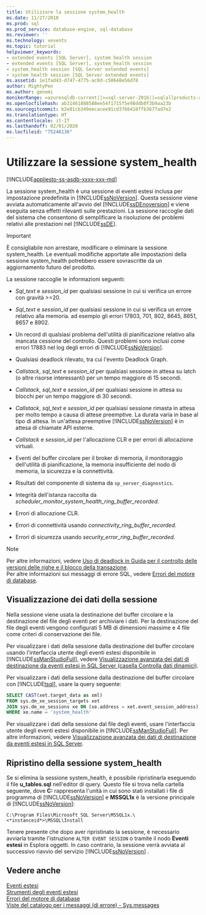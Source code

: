 ```yaml
---
title: Utilizzare la sessione system_health
ms.date: 11/27/2018
ms.prod: sql
ms.prod_service: database-engine, sql-database
ms.reviewer: ''
ms.technology: xevents
ms.topic: tutorial
helpviewer_keywords:
- extended events [SQL Server], system health session
- extended events [SQL Server], system_health session
- system_health session [SQL Server extended events]
- system health session [SQL Server extended events]
ms.assetid: 1e1fad43-d747-4775-ac0d-c50648e56d78
author: MightyPen
ms.author: genemi
monikerRange: =azuresqldb-current||>=sql-server-2016||=sqlallproducts-allversions||>=sql-server-linux-2017||=azuresqldb-mi-current
ms.openlocfilehash: ab31461888588ee54f1715f5e98ddb0f3b9aa23b
ms.sourcegitcommit: b2e81cb349eecacee91cd3766410ffb3677ad7e2
ms.translationtype: HT
ms.contentlocale: it-IT
ms.lasthandoff: 02/01/2020
ms.locfileid: "75246136"
---
```

# <a name="use-the-system_health-session"></a>Utilizzare la sessione system_health

[!INCLUDE[appliesto-ss-asdb-xxxx-xxx-md](../../includes/appliesto-ss-asdb-xxxx-xxx-md.md)]

La sessione system_health è una sessione di eventi estesi inclusa per impostazione predefinita in [!INCLUDE[ssNoVersion](../../includes/ssnoversion-md.md)]. Questa sessione viene avviata automaticamente all'avvio del [!INCLUDE[ssDEnoversion](../../includes/ssdenoversion-md.md)] e viene eseguita senza effetti rilevanti sulle prestazioni. La sessione raccoglie dati del sistema che consentono di semplificare la risoluzione dei problemi relativi alle prestazioni nel [!INCLUDE[ssDE](../../includes/ssde-md.md)]. 

> [!IMPORTANT]
> È consigliabile non arrestare, modificare o eliminare la sessione system_health. Le eventuali modifiche apportate alle impostazioni della sessione system_health potrebbero essere sovrascritte da un aggiornamento futuro del prodotto.
  
La sessione raccoglie le informazioni seguenti:  
  
-   *Sql_text* e *session_id* per qualsiasi sessione in cui si verifica un errore con gravità >=20.  
  
-   *Sql_text* e *session_id* per qualsiasi sessione in cui si verifica un errore relativo alla memoria. ad esempio gli errori 17803, 701, 802, 8645, 8651, 8657 e 8902.  
  
-   Un record di qualsiasi problema dell'utilità di pianificazione relativo alla mancata cessione del controllo. Questi problemi sono inclusi come errori 17883 nel log degli errori di [!INCLUDE[ssNoVersion](../../includes/ssnoversion-md.md)].  
  
-   Qualsiasi deadlock rilevato, tra cui l'evento Deadlock Graph.  
  
-   *Callstack*, *sql_text* e *session_id* per qualsiasi sessione in attesa su latch (o altre risorse interessanti) per un tempo maggiore di 15 secondi.  
  
-   *Callstack*, *sql_text* e *session_id* per qualsiasi sessione in attesa su blocchi per un tempo maggiore di 30 secondi.  
  
-   *Callstack*, *sql_text* e *session_id* per qualsiasi sessione rimasta in attesa per molto tempo a causa di attese preemptive. La durata varia in base al tipo di attesa. In un'attesa preemptive [!INCLUDE[ssNoVersion](../../includes/ssnoversion-md.md)] è in attesa di chiamate API esterne.  
  
-   *Callstack* e *session_id* per l'allocazione CLR e per errori di allocazione virtuali.  
  
-   Eventi del buffer circolare per il broker di memoria, il monitoraggio dell'utilità di pianificazione, la memoria insufficiente del nodo di memoria, la sicurezza e la connettività.  
  
-   Risultati del componente di sistema da `sp_server_diagnostics`.  
  
-   Integrità dell'istanza raccolta da *scheduler_monitor_system_health_ring_buffer_recorded*.  
  
-   Errori di allocazione CLR.  
  
-   Errori di connettività usando *connectivity_ring_buffer_recorded*.  
  
-   Errori di sicurezza usando *security_error_ring_buffer_recorded*.  

> [!NOTE]
> Per altre informazioni, vedere [Uso di deadlock in Guida per il controllo delle versioni delle righe e il blocco della transazione](../../relational-databases/sql-server-transaction-locking-and-row-versioning-guide.md#deadlocks).   
> Per altre informazioni sui messaggi di errore SQL, vedere [Errori del motore di database](../../relational-databases/errors-events/database-engine-events-and-errors.md).

## <a name="viewing-the-session-data"></a>Visualizzazione dei dati della sessione  
Nella sessione viene usata la destinazione del buffer circolare e la destinazione del file degli eventi per archiviare i dati. Per la destinazione del file degli eventi vengono configurati 5 MB di dimensioni massime e 4 file come criteri di conservazione dei file. 

Per visualizzare i dati della sessione dalla destinazione del buffer circolare usando l'interfaccia utente degli eventi estesi disponibile in [!INCLUDE[ssManStudioFull](../../includes/ssmanstudiofull-md.md)], vedere [Visualizzazione avanzata dei dati di destinazione da eventi estesi in SQL Server (casella Controlla dati dinamici)](../../relational-databases/extended-events/advanced-viewing-of-target-data-from-extended-events-in-sql-server.md#b3-watch-live-data).

Per visualizzare i dati della sessione dalla destinazione del buffer circolare con [!INCLUDE[tsql](../../includes/tsql-md.md)], usare la query seguente:  
  
```sql  
SELECT CAST(xet.target_data as xml) 
FROM sys.dm_xe_session_targets xet  
JOIN sys.dm_xe_sessions xe ON (xe.address = xet.event_session_address)  
WHERE xe.name = 'system_health'  
```  
  
Per visualizzare i dati della sessione dal file degli eventi, usare l'interfaccia utente degli eventi estesi disponibile in [!INCLUDE[ssManStudioFull](../../includes/ssmanstudiofull-md.md)]. Per altre informazioni, vedere [Visualizzazione avanzata dei dati di destinazione da eventi estesi in SQL Server](../../relational-databases/extended-events/advanced-viewing-of-target-data-from-extended-events-in-sql-server.md).
  
## <a name="restoring-the-system_health-session"></a>Ripristino della sessione system_health  
Se si elimina la sessione system_health, è possibile ripristinarla eseguendo il file **u_tables.sql** nell'editor di query. Questo file si trova nella cartella seguente, dove **C:** rappresenta l'unità in cui sono stati installati i file di programma di [!INCLUDE[ssNoVersion](../../includes/ssnoversion-md.md)] e **MSSQL1x** è la versione principale di [!INCLUDE[ssNoVersion](../../includes/ssnoversion-md.md)]:  
  
 `C:\Program Files\Microsoft SQL Server\MSSQL1x.\<*instanceid*>\MSSQL\Install`  
  
Tenere presente che dopo aver ripristinato la sessione, è necessario avviarla tramite l'istruzione `ALTER EVENT SESSION` o tramite il nodo **Eventi estesi** in Esplora oggetti. In caso contrario, la sessione verrà avviata al successivo riavvio del servizio [!INCLUDE[ssNoVersion](../../includes/ssnoversion-md.md)] .  
  
## <a name="see-also"></a>Vedere anche  
 [Eventi estesi](../../relational-databases/extended-events/extended-events.md)    
 [Strumenti degli eventi estesi](../../relational-databases/extended-events/extended-events-tools.md)    
 [Errori del motore di database](../../relational-databases/errors-events/database-engine-events-and-errors.md)    
 [Viste del catalogo per i messaggi (di errore) - Sys.messages](../../relational-databases/system-catalog-views/messages-for-errors-catalog-views-sys-messages.md) 
